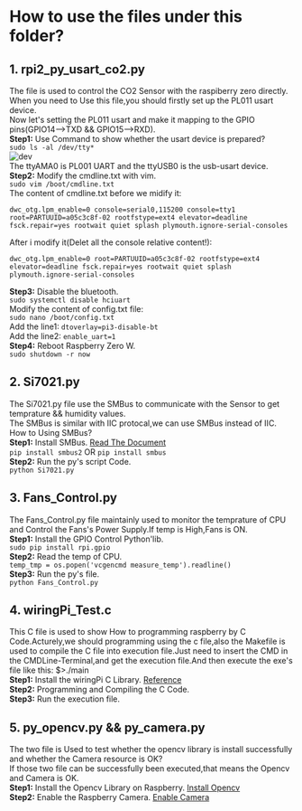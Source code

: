 # How to use the files under this folder?
## 1. rpi2_py_usart_co2.py
The file is used to control the CO2 Sensor with the raspiberry zero directly.  
When you need to Use this file,you should firstly set up the PL011 usart device.  
Now let's setting the PL011 usart and make it mapping to the GPIO pins(GPIO14-->TXD && GPIO15-->RXD).  
**Step1:** Use Command to show whether the usart device is prepared?  
`sudo ls -al /dev/tty*`  
![dev](https://cl.ly/f9c2cfcae3c3/dev-tty.PNG)  
The ttyAMA0 is PL001 UART and the ttyUSB0 is the usb-usart device.  
**Step2:** Modify the cmdline.txt with vim.  
`sudo vim /boot/cmdline.txt`  
The content of cmdline.txt before we midify it:  
```
dwc_otg.lpm_enable=0 console=serial0,115200 console=tty1 root=PARTUUID=a05c3c8f-02 rootfstype=ext4 elevator=deadline fsck.repair=yes rootwait quiet splash plymouth.ignore-serial-consoles
```  
After i modify it(Delet all the console relative content!):  
```
dwc_otg.lpm_enable=0 root=PARTUUID=a05c3c8f-02 rootfstype=ext4 elevator=deadline fsck.repair=yes rootwait quiet splash plymouth.ignore-serial-consoles
```  
**Step3:** Disable the bluetooth.  
`sudo systemctl disable hciuart`  
Modify the content of config.txt file:  
`sudo nano /boot/config.txt`  
Add the line1: `dtoverlay=pi3-disable-bt`  
Add the line2: `enable_uart=1`  
**Step4:** Reboot Raspberry Zero W.  
`sudo shutdown -r now`  
## 2. Si7021.py
The Si7021.py file use the SMBus to communicate with the Sensor to get temprature && humidity values.  
The SMBus is similar with IIC protocal,we can use SMBus instead of IIC. How to Using SMBus?  
**Step1:** Install SMBus. [Read The Document](https://pypi.org/project/smbus2/)  
`pip install smbus2`  OR  `pip install smbus`  
**Step2:** Run the py's script Code.  
`python Si7021.py`  
## 3. Fans_Control.py
The Fans_Control.py file maintainly used to monitor the temprature of CPU and Control the Fans's Power Supply.If temp is High,Fans is ON.  
**Step1:** Install the GPIO Control Python'lib.  
`sudo pip install rpi.gpio`  
**Step2:** Read the temp of CPU.  
`temp_tmp = os.popen('vcgencmd measure_temp').readline()`  
**Step3:** Run the py's file.  
`python Fans_Control.py`  
## 4. wiringPi_Test.c  
This C file is used to show How to programming raspberry by C Code.Acturely,we should programming using the c file,also the Makefile is used to compile the C file into execution file.Just need to insert the CMD in the CMDLine-Terminal,and get the execution file.And then execute the exe's file like this: $>./main  
**Step1:** Install the wiringPi C Library. [Reference](https://www.cnblogs.com/uestc-mm/p/6290521.html)  
**Step2:** Programming and Compiling the C Code.  
**Step3:** Run the execution file.
## 5. py_opencv.py && py_camera.py  
The two file is Used to test whether the opencv library is install successfully and whether the Camera resource is OK?  
If those two file can be successfully been executed,that means the Opencv and Camera is OK.  
**Step1:** Install the Opencv Library on Raspberry.  [Install Opencv](https://www.cnblogs.com/uestc-mm/p/7338244.html)  
**Step2:** Enable the Raspberry Camera.  [Enable Camera](https://www.cnblogs.com/uestc-mm/p/7587783.html)
